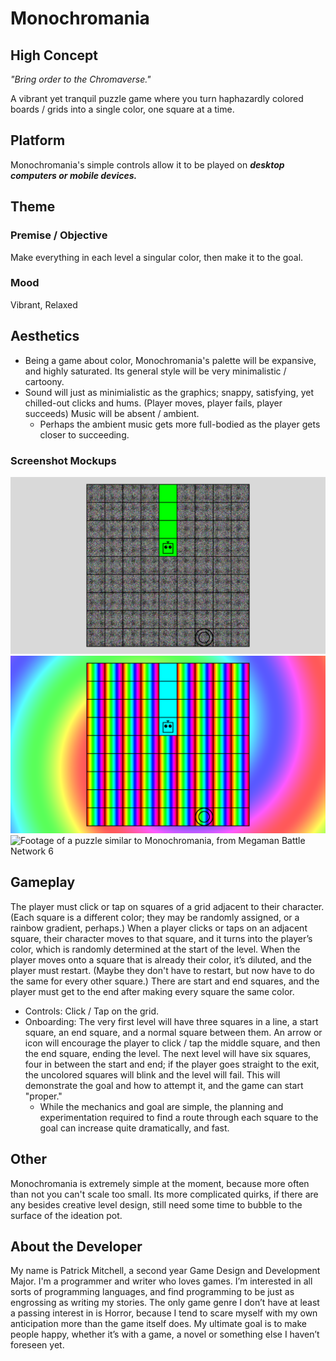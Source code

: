 # Monochromania
## High Concept
*"Bring order to the Chromaverse."*

A vibrant yet tranquil puzzle game where you turn haphazardly colored boards / grids into a single color, one square at a time.

## Platform
Monochromania's simple controls allow it to be played on **_desktop computers or mobile devices._**

## Theme
### Premise / Objective
Make everything in each level a singular color, then make it to the goal.
### Mood
Vibrant, Relaxed

## Aesthetics
- Being a game about color, Monochromania's palette will be expansive, and highly saturated. Its general style will be very minimalistic / cartoony.
- Sound will just as minimialistic as the graphics; snappy, satisfying, yet chilled-out clicks and hums. (Player moves, player fails, player succeeds) Music will be absent / ambient.
  - Perhaps the ambient music gets more full-bodied as the player gets closer to succeeding.
### Screenshot Mockups
![](./mockup-screenshot-noise.png) ![](./mockup-screenshot-rainbow.png) ![Footage of a puzzle similar to Monochromania, from Megaman Battle Network 6](./inspiration-reference.gif)
 
 ## Gameplay
The player must click or tap on squares of a grid adjacent to their character. (Each square is a different color; they may be randomly assigned, or a rainbow gradient, perhaps.) When a player clicks or taps on an adjacent square, their character moves to that square, and it turns into the player’s color, which is randomly determined at the start of the level. When the player moves onto a square that is already their color, it’s diluted, and the player must restart. (Maybe they don't have to restart, but now have to do the same for every other square.) There are start and end squares, and the player must get to the end after making every square the same color.

- Controls: Click / Tap on the grid.
- Onboarding: The very first level will have three squares in a line, a start square, an end square, and a normal square between them. An arrow or icon will encourage the player to click / tap the middle square, and then the end square, ending the level. The next level will have six squares, four in between the start and end; if the player goes straight to the exit, the uncolored squares will blink and the level will fail. This will demonstrate the goal and how to attempt it, and the game can start "proper."
  - While the mechanics and goal are simple, the planning and experimentation required to find a route through each square to the goal can increase quite dramatically, and fast.

## Other
Monochromania is extremely simple at the moment, because more often than not you can't scale too small. Its more complicated quirks, if there are any besides creative level design, still need some time to bubble to the surface of the ideation pot.

## About the Developer
My name is Patrick Mitchell, a second year Game Design and Development Major. I'm a programmer and writer who loves games. I’m interested in all sorts of programming languages, and find programming to be just as engrossing as writing my stories. The only game genre I don’t have at least a passing interest in is Horror, because I tend to scare myself with my own anticipation more than the game itself does. My ultimate goal is to make people happy, whether it’s with a game, a novel or something else I haven’t foreseen yet.
